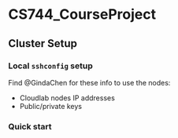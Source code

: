 # CS744_CourseProject


## Cluster Setup

### Local `sshconfig` setup

Find @GindaChen for these info to use the nodes:
- Cloudlab nodes IP addresses
- Public/private keys 

### Quick start